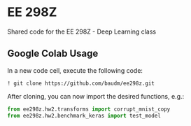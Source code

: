 # EE 298Z
Shared code for the EE 298Z - Deep Learning class

## Google Colab Usage
In a new code cell, execute the following code:
```
! git clone https://github.com/baudm/ee298z.git
```
After cloning, you can now import the desired functions, e.g.:
```python
from ee298z.hw2.transforms import corrupt_mnist_copy
from ee298z.hw2.benchmark_keras import test_model
```
